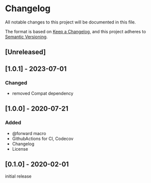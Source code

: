 # Changelog
All notable changes to this project will be documented in this file.

The format is based on [Keep a Changelog](https://keepachangelog.com/en/1.0.0/),
and this project adheres to [Semantic Versioning](https://semver.org/spec/v2.0.0.html).

## [Unreleased]

## [1.0.1] - 2023-07-01
### Changed
- removed Compat dependency

## [1.0.0] - 2020-07-21
### Added
- @forward macro
- GithubActions for CI, Codecov
- Changelog
- License

## [0.1.0] - 2020-02-01
initial release

